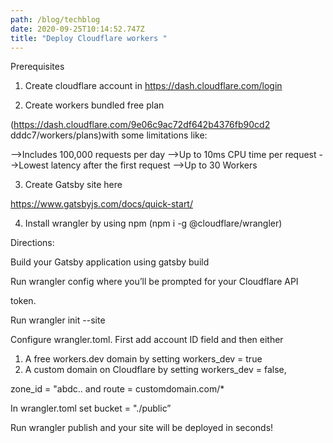 ```yaml
---
path: /blog/techblog
date: 2020-09-25T10:14:52.747Z
title: "Deploy Cloudflare workers "
---
```

Prerequisites

1)  Create cloudflare account in https://dash.cloudflare.com/login

2)  Create workers bundled free plan

(https://dash.cloudflare.com/9e06c9ac72df642b4376fb90cd2 dddc7/workers/plans)with some limitations like:

-->Includes 100,000 requests per day -->Up to 10ms CPU time per request -->Lowest latency after the first request -->Up to 30 Workers

3)  Create Gatsby site here

https://www.gatsbyjs.com/docs/quick-start/

4) Install wrangler by using npm (npm i -g @cloudflare/wrangler)

Directions:

Build your Gatsby application using gatsby build

Run wrangler config where you’ll be prompted for your Cloudflare API

token.

Run wrangler init --site

Configure wrangler.toml. First add account ID field and then either

1. A free workers.dev domain by setting workers_dev = true
2. A custom domain on Cloudflare by setting workers_dev = false,

zone_id = "abdc.. and route = customdomain.com/*

In wrangler.toml set bucket = "./public”

Run wrangler publish and your site will be deployed in seconds!

